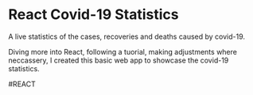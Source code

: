 # React Covid-19 Statistics

A live statistics of the cases, recoveries and deaths caused by covid-19.

Diving more into React, following a tuorial, making adjustments where neccassery, I created this basic web app to showcase the covid-19 statistics.

#REACT

